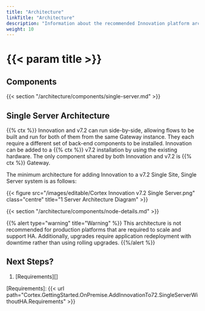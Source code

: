 ```yaml
---
title: "Architecture"
linkTitle: "Architecture"
description: "Information about the recommended Innovation platform architecture, including component descriptions."
weight: 10
---
```


# {{< param title >}}

## Components

{{< section "/architecture/components/single-server.md" >}}

## Single Server Architecture

{{% ctx %}} Innovation and v7.2 can run side-by-side, allowing flows to be built and run for both of them from the same Gateway instance. They each require a different set of back-end components to be installed. Innovation can be added to a {{% ctx %}} v7.2 installation by using the existing hardware. The only component shared by both Innovation and v7.2 is {{% ctx %}} Gateway.

The minimum architecture for adding Innovation to a v7.2 Single Site, Single Server system is as follows:

{{< figure src="/images/editable/Cortex Innovation v7.2 Single Server.png" class="centre" title="1 Server Architecture Diagram" >}}

{{< section "/architecture/components/node-details.md" >}}

{{% alert type="warning" title="Warning" %}} This architecture is not recommended for production platforms that are required to scale and support HA. Additionally, upgrades require application redeployment with downtime rather than using rolling upgrades. {{%/alert %}}

## Next Steps?

1. [Requirements][]

[Requirements]: {{< url path="Cortex.GettingStarted.OnPremise.AddInnovationTo72.SingleServerWithoutHA.Requirements" >}}
